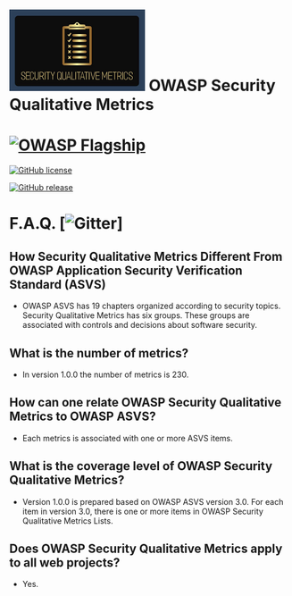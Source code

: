 
# ![Project Logo](images/logo3_small.png) OWASP Security Qualitative Metrics  
# [![OWASP Flagship](https://img.shields.io/badge/owasp-flagship-blue.svg)](https://owasp.org/projects/)
 [![GitHub license](https://img.shields.io/github/license/Naereen/StrapDown.js.svg)](https://github.com/Naereen/StrapDown.js/blob/master/LICENSE)

 [![GitHub release](https://img.shields.io/github/release/Naereen/StrapDown.js.svg)](https://github.com/OWASP/www-project-security-qualitative-metrics/releases)




# F.A.Q. [![Gitter](https://gitter.im/owasp-www-project-security-qualitative-metrics/community)]

## How Security Qualitative Metrics Different From OWASP Application Security Verification Standard (ASVS)

- OWASP ASVS has 19 chapters organized according to security topics. Security Qualitative Metrics has six groups. These groups are associated with controls and decisions about software security.

## What is the number of metrics? 

- In version 1.0.0 the number of metrics is 230. 

## How can one relate OWASP Security Qualitative Metrics to OWASP ASVS? 

- Each metrics is associated with one or more ASVS items. 

## What is the coverage level of OWASP Security Qualitative Metrics?

- Version 1.0.0 is prepared based on OWASP ASVS version 3.0. For each item in version 3.0, there is one or more items in OWASP Security Qualitative Metrics Lists. 

## Does OWASP Security Qualitative Metrics apply to all web projects?

- Yes.
